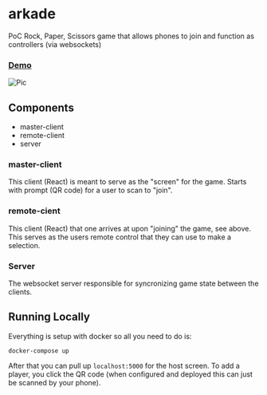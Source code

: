 # arkade
PoC Rock, Paper, Scissors game that allows phones to join and function as controllers (via websockets)

### [Demo](https://s3.amazonaws.com/www.jdhayford.io/videos/quick-demo.mp4)

![Pic](https://s3.amazonaws.com/www.jdhayford.io/images/arkade-shot.png)

## Components
- master-client
- remote-client
- server

### master-client
This client (React) is meant to serve as the "screen" for the game. Starts with prompt (QR code) for a user to scan to "join".

### remote-cient
This client (React) that one arrives at upon "joining" the game, see above. This serves as the users remote control that they can use to make a selection.

### Server
The websocket server responsible for syncronizing game state between the clients.

## Running Locally

Everything is setup with docker so all you need to do is:

```
docker-compose up
```

After that you can pull up `localhost:5000` for the host screen. To add a player, you click the QR code (when configured and deployed this can just be scanned by your phone).
